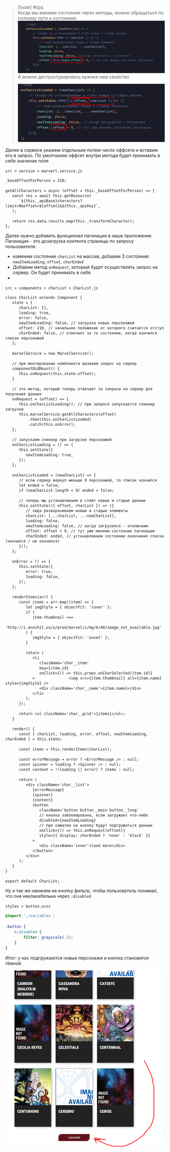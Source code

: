 
>[!note] #tips  
>Когда мы меняем состояние через методы, можно обращаться по полному пути к состоянию 
> ![](_png/Pasted%20image%2020230305094722.png)
> А можно деструктурировать нужное нам свойство
> 
> ![](_png/Pasted%20image%2020230305094725.png)

Далее в сервисе укажем отдельным полем число оффсета и вставим его в запрос. По умолчанию оффсет внутри метода будет принимать в себя значение поля

`src > service > marverl.service.js`
```JS
_baseOffsetForPerson = 210;  

getAllCharacters = async (offset = this._baseOffsetForPerson) => {  
   const res = await this.getResource(  
      `${this._apiBase}characters?limit=9&offset=${offset}&${this._apiKey}`,  
   );  
  
   return res.data.results.map(this._transformCharacter);  
};
```

Далее нужно добавить функционал пагинации в наше приложение. Пагинация - это дозагрузка контента страницы по запросу пользователя.

- изменим состояние `charList` на массив, добавим 3 состояния: `newItemLoading`, `offset`, `charEnded`
- Добавим метод `onRequest`, который будет осуществлять запрос на сервер. Он будет принимать в себя 
- 

`src > components > charList > CharList.js`
```JS
class CharList extends Component {  
   state = {  
      charList: [],  
      loading: true,  
      error: false,  
      newItemLoading: false, // загрузка новых персонажей  
      offset: 210, // начальное положение от которого считается отступ  
      charEnded: false, // отвечает за то состояние, когда кончился список персонажей  
   };  
  
   marvelService = new MarvelService();  
  
   // при монтировании компонента вызваем запрос на сервер  
   componentDidMount() {  
      this.onRequest(this.state.offset);  
   }  
  
   // это метод, который теперь отвечает за запросы на сервер для получения данных  
   onRequest = (offset) => {  
      this.onCharListLoading(); // при запросе запускается спиннер загрузки  
      this.marvelService.getAllCharacters(offset)
	      .then(this.onCharListLoaded)
	      .catch(this.onError);  
   };  
  
   // запускаем спиннер при загрузке персонажей  
   onCharListLoading = () => {  
      this.setState({  
         newItemLoading: true,  
      });  
   };  
  
   onCharListLoaded = (newCharList) => {  
      // если сервер вернул меньше 9 персонажей, то список кончился  
      let ended = false;  
      if (newCharList.length < 9) ended = false;  
  
      // теперь мы устанавливаем в стейт новые и старые данные  
      this.setState(({ offset, charList }) => ({  
         // сюда разворачиваем новые и старые элементы  
         charList: [...charList, ...newCharList],  
         loading: false,  
         newItemLoading: false, // когда загрузился - отключаем  
         offset: offset + 9, // тут уже меняем состояние пагинации  
         charEnded: ended, // устанавливаем состояние окончания списка (кончился / не кончился)  
      }));  
   };  
  
   onError = () => {  
      this.setState({  
         error: true,  
         loading: false,  
      });  
   };  
  
   renderItems(arr) {  
      const items = arr.map((item) => {  
         let imgStyle = { objectFit: 'cover' };  
         if (  
            item.thumbnail ===  
            'http://i.annihil.us/u/prod/marvel/i/mg/b/40/image_not_available.jpg'  
         ) {  
            imgStyle = { objectFit: 'unset' };  
         }  
  
         return (  
            <li  
               className='char__item'  
               key={item.id}  
               onClick={() => this.props.onCharSelected(item.id)}  
            >               <img src={item.thumbnail} alt={item.name} style={imgStyle} />  
               <div className='char__name'>{item.name}</div>  
            </li>  
         );  
      });  
  
      return <ul className='char__grid'>{items}</ul>;  
   }  
  
   render() {  
      const { charList, loading, error, offset, newItemLoading, charEnded } = this.state;  
  
      const items = this.renderItems(charList);  
  
      const errorMessage = error ? <ErrorMessage /> : null;  
      const spinner = loading ? <Spinner /> : null;  
      const content = !(loading || error) ? items : null;  
  
      return (  
         <div className='char__list'>  
            {errorMessage}  
            {spinner}  
            {content}  
            <button  
               className='button button__main button__long'  
               // кнопка заблокирована, если загружает что-либо  
               disabled={newItemLoading}  
               // при нажатии на кнопку будут подгружаться данные  
               onClick={() => this.onRequest(offset)}  
               style={{ display: charEnded ? 'none' : 'block' }}  
            >  
               <div className='inner'>load more</div>  
            </button>  
         </div>  
      );  
   }  
}  
  
export default CharList;
```

Ну и так же накинем на кнопку фильтр, чтобы пользователь понимал, что она некликабельна через `:disabled`

`styles > button.scss`
```SCSS
@import './variables';  
  
.button {  
    &:disabled {  
        filter: grayscale(.5);  
    }  
}
```

Итог: у нас подгружаются новые персонажи и кнопка становится тёмной

![](_png/Pasted%20image%2020230305104940.png)